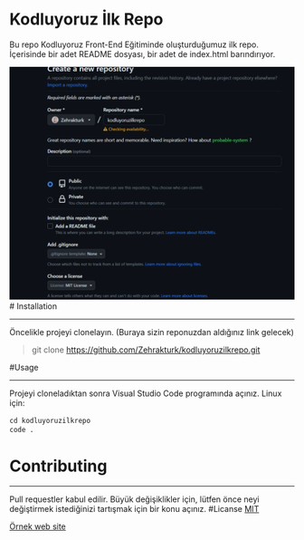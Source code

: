 # Kodluyoruz İlk Repo
<p>Bu repo Kodluyoruz Front-End Eğitiminde oluşturduğumuz ilk repo. İçerisinde bir adet README dosyası, bir adet de index.html barındırıyor.</p>
<img src="ilkProje.png">
# Installation

****
<p>Öncelikle projeyi clonelayın. (Buraya sizin reponuzdan aldığınız link gelecek)</p>

> git clone https://github.com/Zehrakturk/kodluyoruzilkrepo.git

#Usage
***
Projeyi cloneladıktan sonra Visual Studio Code programında açınız.
Linux için:
```Linux
cd kodluyoruzilkrepo
code .
```
# Contributing
***
Pull requestler kabul edilir. Büyük değişiklikler için, lütfen önce neyi değiştirmek istediğinizi tartışmak için bir konu açınız.
#Licanse
[MIT](https://choosealicense.com/licenses/mit/)

<a href="intex.html">Örnek web site</a>
